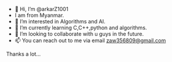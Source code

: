 - 👋 Hi, I’m @arkarZ1001
- I am from Myanmar.
- 👀 I’m interested in Algorithms and AI.
- 🌱 I’m currently learning C,C++,python and algorithms.
- 💞️ I’m looking to collaborate with u guys in the future.
- 📫 You can reach out to me via email zaw356809@gmail.com

Thanks a lot...

<!---
arkarZ1001/arkarZ1001 is a ✨ special ✨ repository because its `README.md` (this file) appears on your GitHub profile.
You can click the Preview link to take a look at your changes.
--->
